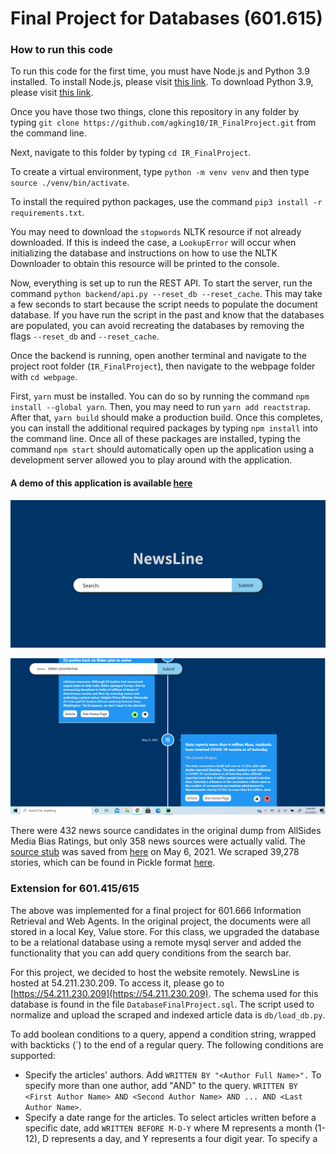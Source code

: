 # Final Project for Databases (601.615)

### How to run this code

To run this code for the first time, you must have Node.js and Python 3.9 installed. To install Node.js, please visit [this link](https://nodejs.org/en/download/). To download Python 3.9, please visit [this link](https://www.python.org/downloads/).

Once you have those two things, clone this repository in any folder by typing `git clone https://github.com/agking10/IR_FinalProject.git` from the command line.

Next, navigate to this folder by typing `cd IR_FinalProject`.

To create a virtual environment, type `python -m venv venv` and then type `source ./venv/bin/activate`.

To install the required python packages, use the command `pip3 install -r requirements.txt`.

You may need to download the `stopwords` NLTK resource if not already downloaded. If this is indeed the case, a `LookupError` will occur when initializing the database and instructions on how to use the NLTK Downloader to obtain this resource will be printed to the console.

Now, everything is set up to run the REST API. To start the server, run the command `python backend/api.py --reset_db --reset_cache`. This may take a few seconds to start because the script needs to populate the document database. If you have run the script in the past and know that the databases are populated, you can avoid recreating the databases by removing the flags `--reset_db` and `--reset_cache`.

Once the backend is running, open another terminal and navigate to the project root folder (`IR_FinalProject`), then navigate to the webpage folder with `cd webpage`.

First, `yarn` must be installed. You can do so by running the command `npm install --global yarn`. Then, you may need to run `yarn add reactstrap`. After that, `yarn build` should make a production build. Once this completes, you can install the additional required packages by typing `npm install` into the command line. Once all of these packages are installed, typing the command `npm start` should automatically open up the application using a development server allowed you to play around with the application.

#### A demo of this application is available [here](https://youtu.be/Xso2Z3c4dII)

![](./screenshots/NewsLine1.PNG)

![](./screenshots/NewsLine2.png)

There were 432 news source candidates in the original dump from AllSides Media Bias Ratings, but only 358 news sources
were actually valid. The [source stub](media_bias_table.html) was saved from
[here](https://www.allsides.com/media-bias/media-bias-ratings?field_featured_bias_rating_value=All&field_news_source_type_tid%5B2%5D=2&field_news_bias_nid_1%5B1%5D=1&field_news_bias_nid_1%5B2%5D=2&field_news_bias_nid_1%5B3%5D=3&title=)
on May 6, 2021. We scraped 39,278 stories, which can be found in Pickle format [here](stories.pickle).

### Extension for 601.415/615

The above was implemented for a final project for 601.666 Information Retrieval and Web Agents. In the original project,
the documents were all stored in a local Key, Value store. For this class, we upgraded the database to be a relational database
using a remote mysql server and added the functionality that you can add query conditions from the search bar.

For this project, we decided to host the website remotely. NewsLine is hosted at 54.211.230.209. To access it, please go to
[https://54.211.230.209](https://54.211.230.209).
The schema used for this database is found in the file `DatabaseFinalProject.sql`. The script used to normalize and upload
the scraped and indexed article data is `db/load_db.py`.

To add boolean conditions to a query, append a condition string, wrapped with backticks (\`) to the end of a regular query.
The following conditions are supported:

- Specify the articles' authors. Add `WRITTEN BY "<Author Full Name>".` To specify more than one author, add "AND" to the query.
`WRITTEN BY <First Author Name> AND <Second Author Name> AND ... AND <Last Author Name>`.
- Specify a date range for the articles. To select articles written before a specific date, add `WRITTEN BEFORE M-D-Y` where
M represents a month (1-12), D represents a day, and Y represents a four digit year. To specify a